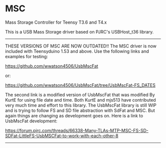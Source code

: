 # MSC
Mass Storage Controller for Teensy T3.6 and T4.x

This is a USB Mass Storage driver based on PJRC's USBHost_t36 library.

*******************************************************************************************************************
THESE VERSIONS OF MSC ARE NOW OUTDATED!!
The MSC driver is now included with Teensyduino 1.53 and above.
Use the following links and examples for testing:

https://github.com/wwatson4506/UsbMscFat

or:

https://github.com/wwatson4506/UsbMscFat/tree/UsbMscFat-FS_DATES

The second link is a modified version of UsbMscFat that was
modified By KurtE for using file date and time. Both KurtE and
mjs513 have contributed very much time and effort to this library.
The UsbMscFat library is still WIP and is trying to follow FS and
SD file abstraction with SdFat and MSC. But again things are changing
as development goes on.
Here is a link to UsbMscFat development:

https://forum.pjrc.com/threads/66338-Many-TLAs-MTP-MSC-FS-SD-SDFat-LittleFS-UsbMSCFat-to-work-with-each-other-8
*******************************************************************************************************************
